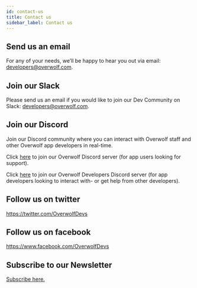 ```yaml
---
id: contact-us
title: Contact us
sidebar_label: Contact us
---
```


## Send us an email

For any of your needs, we’ll be happy to hear you out via email: [developers@overwolf.com](mailto:developers@overwolf.com).

## Join our Slack
Please send us an email if you would like to join our Dev Community on Slack: [developers@overwolf.com](mailto:developers@overwolf.com).

## Join our Discord
Join our Discord community where you can interact with Overwolf staff and other Overwolf app developers in real-time.

Click [here](https://discord.gg/overwolf) to join our Overwolf Discord server (for app users looking for support).

Click [here](https://discord.gg/overwolf-developers) to join our Overwolf Developers Discord server (for app developers looking to interact with- or get help from other developers).

## Follow us on twitter
https://twitter.com/OverwolfDevs

## Follow us on facebook
https://www.facebook.com/OverwolfDevs

## Subscribe to our Newsletter
[Subscribe here.](http://eepurl.com/dxC30D)
